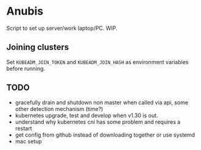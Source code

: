 # Anubis

Script to set up server/work laptop/PC. WIP.

## Joining clusters

Set `KUBEADM_JOIN_TOKEN` and `KUBEADM_JOIN_HASH` as environment variables before running.

## TODO

- gracefully drain and shutdown non master when called via api, some other detection mechanism (time?)
- kubernetes upgrade, test and develop when v1.30 is out.
- understand why kubernetes cni has some problem and requires a restart
- get config from github instead of downloading together or use systemd
- mac setup
